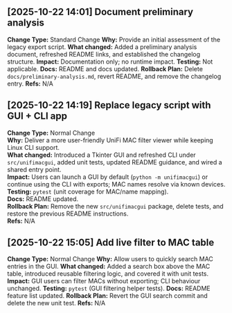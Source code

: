 ## [2025-10-22 14:01] Document preliminary analysis
**Change Type:** Standard Change
**Why:** Provide an initial assessment of the legacy export script.
**What changed:** Added a preliminary analysis document, refreshed README links, and established the changelog structure.
**Impact:** Documentation only; no runtime impact.
**Testing:** Not applicable.
**Docs:** README and docs updated.
**Rollback Plan:** Delete `docs/preliminary-analysis.md`, revert README, and remove the changelog entry.
**Refs:** N/A

## [2025-10-22 14:19] Replace legacy script with GUI + CLI app
**Change Type:** Normal Change  
**Why:** Deliver a more user-friendly UniFi MAC filter viewer while keeping Linux CLI support.  
**What changed:** Introduced a Tkinter GUI and refreshed CLI under `src/unifimacgui`, added unit tests, updated README guidance, and wired a shared entry point.  
**Impact:** Users can launch a GUI by default (`python -m unifimacgui`) or continue using the CLI with exports; MAC names resolve via known devices.  
**Testing:** `pytest` (unit coverage for MAC/name mapping).  
**Docs:** README updated.  
**Rollback Plan:** Remove the new `src/unifimacgui` package, delete tests, and restore the previous README instructions.  
**Refs:** N/A

## [2025-10-22 15:05] Add live filter to MAC table
**Change Type:** Normal Change
**Why:** Allow users to quickly search MAC entries in the GUI.
**What changed:** Added a search box above the MAC table, introduced reusable filtering logic, and covered it with unit tests.
**Impact:** GUI users can filter MACs without exporting; CLI behaviour unchanged.
**Testing:** `pytest` (GUI filtering helper tests).
**Docs:** README feature list updated.
**Rollback Plan:** Revert the GUI search commit and delete the new unit test.
**Refs:** N/A
